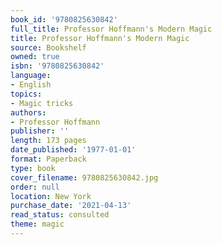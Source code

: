 ```yaml
---
book_id: '9780825630842'
full_title: Professor Hoffmann's Modern Magic
title: Professor Hoffmann's Modern Magic
source: Bookshelf
owned: true
isbn: '9780825630842'
language:
- English
topics:
- Magic tricks
authors:
- Professor Hoffmann
publisher: ''
length: 173 pages
date_published: '1977-01-01'
format: Paperback
type: book
cover_filename: 9780825630842.jpg
order: null
location: New York
purchase_date: '2021-04-13'
read_status: consulted
theme: magic
---
```


